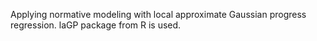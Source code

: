 Applying normative modeling with local approximate Gaussian progress regression.
laGP package from R is used.
